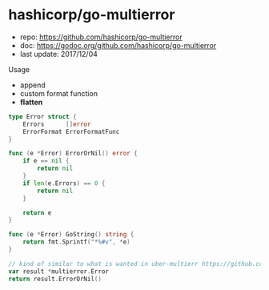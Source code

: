 # hashicorp/go-multierror

- repo: https://github.com/hashicorp/go-multierror
- doc: https://godoc.org/github.com/hashicorp/go-multierror
- last update: 2017/12/04

Usage 

- append
- custom format function
- **flatten**

````go
type Error struct {
	Errors      []error
	ErrorFormat ErrorFormatFunc
}

func (e *Error) ErrorOrNil() error {
	if e == nil {
		return nil
	}
	if len(e.Errors) == 0 {
		return nil
	}

	return e
}

func (e *Error) GoString() string {
	return fmt.Sprintf("*%#v", *e)
}

// kind of similar to what is wanted in uber-multierr https://github.com/uber-go/multierr/issues/21
var result *multierror.Error
return result.ErrorOrNil()
````
